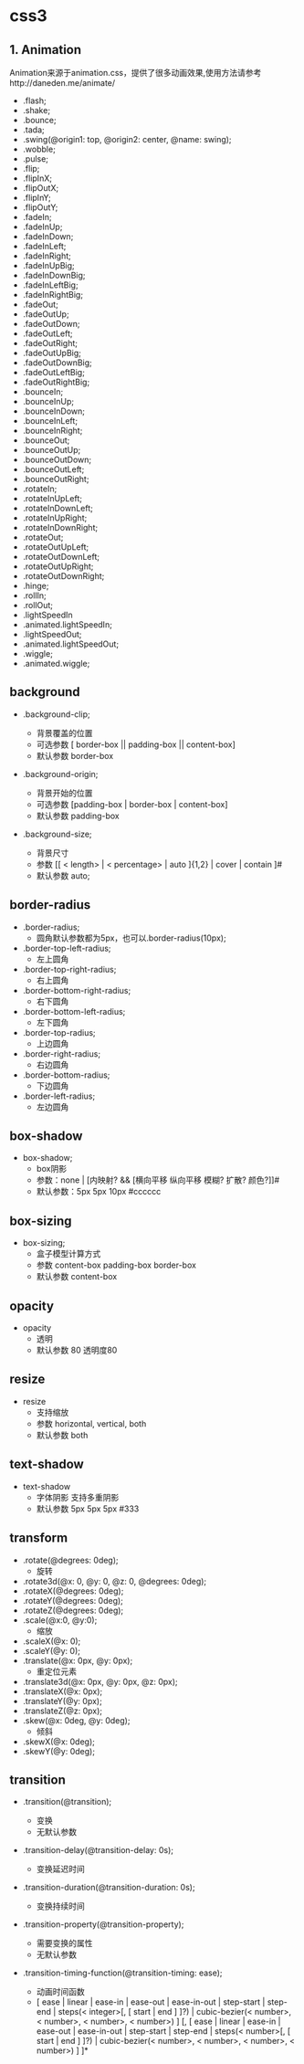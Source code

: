 # css3
## 1. Animation
Animation来源于animation.css，提供了很多动画效果,使用方法请参考http://daneden.me/animate/

* .flash;
* .shake;
* .bounce;
* .tada;
* .swing(@origin1: top, @origin2: center, @name: swing);
* .wobble;
* .pulse;
* .flip;
* .flipInX;
* .flipOutX;
* .flipInY;
* .flipOutY;
* .fadeIn;
* .fadeInUp;
* .fadeInDown;
* .fadeInLeft;
* .fadeInRight;
* .fadeInUpBig;
* .fadeInDownBig;
* .fadeInLeftBig;
* .fadeInRightBig;
* .fadeOut;
* .fadeOutUp;
* .fadeOutDown;
* .fadeOutLeft;
* .fadeOutRight;
* .fadeOutUpBig;
* .fadeOutDownBig;
* .fadeOutLeftBig;
* .fadeOutRightBig;
* .bounceIn;
* .bounceInUp;
* .bounceInDown;
* .bounceInLeft;
* .bounceInRight;
* .bounceOut;
* .bounceOutUp;
* .bounceOutDown;
* .bounceOutLeft;
* .bounceOutRight;
* .rotateIn;
* .rotateInUpLeft;
* .rotateInDownLeft;
* .rotateInUpRight;
* .rotateInDownRight;
* .rotateOut;
* .rotateOutUpLeft;
* .rotateOutDownLeft;
* .rotateOutUpRight;
* .rotateOutDownRight;
* .hinge;
* .rollIn;
* .rollOut;
* .lightSpeedIn
* .animated.lightSpeedIn;
* .lightSpeedOut;
* .animated.lightSpeedOut;
* .wiggle;
* .animated.wiggle;

## background
* .background-clip;
  * 背景覆盖的位置
  * 可选参数 [ border-box || padding-box || content-box]
  * 默认参数 border-box

* .background-origin;
  * 背景开始的位置
  * 可选参数 [padding-box | border-box | content-box]
  * 默认参数 padding-box

* .background-size;
  * 背景尺寸
  * 参数 [[ < length> | < percentage> | auto ]{1,2} | cover | contain ]#
  * 默认参数 auto;

## border-radius
* .border-radius;
	* 圆角默认参数都为5px，也可以.border-radius(10px);
* .border-top-left-radius;
	* 左上圆角
* .border-top-right-radius;
	* 右上圆角
* .border-bottom-right-radius;
	* 右下圆角
* .border-bottom-left-radius;
	* 左下圆角
* .border-top-radius;
	* 上边圆角
* .border-right-radius;
 	* 右边圆角
* .border-bottom-radius;
	* 下边圆角
* .border-left-radius;
	* 左边圆角

## box-shadow
* box-shadow;
	* box阴影
	* 参数：none | [内映射? && [横向平移 纵向平移 模糊? 扩散? 颜色?]]#
	* 默认参数：5px 5px 10px #cccccc

## box-sizing
* box-sizing;
	* 盒子模型计算方式
	* 参数 content-box padding-box border-box
	* 默认参数 content-box

## opacity
* opacity
	* 透明
	* 默认参数 80 透明度80

## resize
* resize
	* 支持缩放
	* 参数 horizontal, vertical, both
	* 默认参数 both

## text-shadow
* text-shadow
	* 字体阴影 支持多重阴影
	* 默认参数 5px 5px 5px #333

## transform
* .rotate(@degrees: 0deg); 
	* 旋转
* .rotate3d(@x: 0, @y: 0, @z: 0, @degrees: 0deg);
* .rotateX(@degrees: 0deg);
* .rotateY(@degrees: 0deg);
* .rotateZ(@degrees: 0deg);
* .scale(@x:0, @y:0);
	* 缩放
* .scaleX(@x: 0);
* .scaleY(@y: 0);
* .translate(@x: 0px, @y: 0px);
	* 重定位元素
* .translate3d(@x: 0px, @y: 0px, @z: 0px);
* .translateX(@x: 0px);
* .translateY(@y: 0px);
* .translateZ(@z: 0px);
* .skew(@x: 0deg, @y: 0deg);
	* 倾斜
* .skewX(@x: 0deg);
* .skewY(@y: 0deg);

## transition

* .transition(@transition);
	* 变换
	* 无默认参数
* .transition-delay(@transition-delay: 0s);
	* 变换延迟时间
* .transition-duration(@transition-duration: 0s);
	* 变换持续时间
* .transition-property(@transition-property);
	* 需要变换的属性
	* 无默认参数
	
* .transition-timing-function(@transition-timing: ease);
	* 动画时间函数
	* [ ease | linear | ease-in | ease-out | ease-in-out | step-start | step-end |         steps(< integer>[, [ start | end ] ]?) | cubic-bezier(< number>, < number>, < number>, < number>) ] [, [ ease | linear | ease-in | ease-out | ease-in-out | step-start | step-end | steps(< number>[, [ start | end ] ]?) | cubic-bezier(< number>, < number>, < number>, < number>) ] ]*








